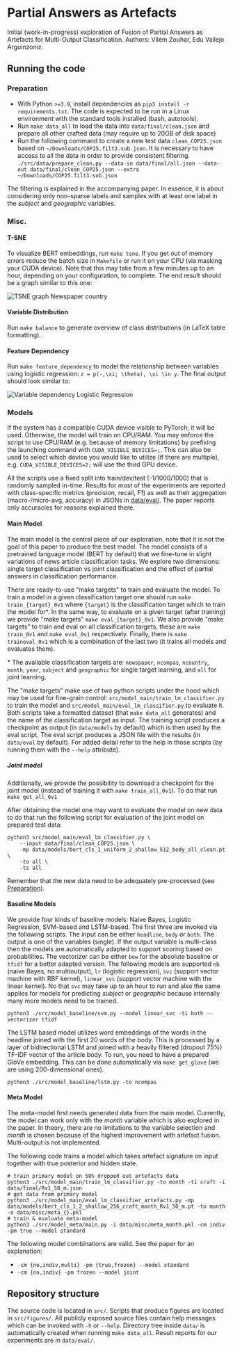 # Partial Answers as Artefacts

Initial (work-in-progress) exploration of Fusion of Partial Answers as Artefacts for Multi-Output Classification.
Authors: Vilém Zouhar, Edu Vallejo Arguinzoniz.

## Running the code

### Preparation

- With Python `>=3.9`, install dependencies as `pip3 install -r requirements.txt`. The code is expected to be run in a Linux environment with the standard tools installed (bash, autotools).
- Run `make data_all` to load the data into `data/final/clean.json` and prepare all other crafted data (may require up to 20GB of disk space)
- Run the following command to create a new test data `clean_COP25.json` based on `~/Downloads/COP25.filt3.sub.json`. It is necessary to have access to all the data in order to provide consistent filtering.
`./src/data/prepare_clean.py --data-in data/final/all.json --data-out data/final/clean_COP25.json --extra ~/Downloads/COP25.filt3.sub.json `

The filtering is explained in the accompanying paper.
In essence, it is about considering only non-sparse labels and samples with at least one label in the _subject_ and _geographic_ variables.

### Misc.

#### T-SNE

To visualize BERT embeddings, run `make tsne`.
If you get out of memory errors reduce the batch size in `Makefile` or run it on your CPU (via masking your CUDA device).
Note that this may take from a few minutes up to an hour, depending on your configuration, to complete.
The end result should be a graph similar to this one:

![TSNE graph Newspaper country](data/figures/tsne_bert_512_ncountry.png)

#### Variable Distribution

Run `make balance` to generate overview of class distributions (in LaTeX table formatting).

#### Feature Dependency

Run `make feature_dependency` to model the relationship between variables using logistic regression: `z = p(-,\xi; \theta), \xi \in y`.
The final output should look similar to:

![Variable dependency Logistic Regression](data/figures/feature_dependency_lr.png)

### Models

If the system has a compatible CUDA device visible to PyTorch, it will be used.
Otherwise, the model will train on CPU/RAM.
You may enforce the script to use CPU/RAM (e.g. because of memory limitations) by prefixing the launching command with `CUDA_VISIBLE_DEVICES=;`.
This can also be used to select which device you would like to utilize (if there are multiple), e.g. `CUDA_VISIBLE_DEVICES=2;` will use the third GPU device.

All the scripts use a fixed split into train/dev/test (-1/1000/1000) that is randomly sampled in-time.
Results for most of the experiments are reported with class-specific metrics (precision, recall, F1) as well as their aggregation (macro-/micro-avg, accuracy) in JSONs in [data/eval/](data/eval/).
The paper reports only accuracies for reasons explained there.

#### Main Model

The main model is the central piece of our exploration, note that it is not the goal of this paper to produce the best model. 
The model consists of a pretrained language model (BERT by default) that we fine-tune in slight variations of news article classification tasks. 
We explore two dimensions: single target classification vs joint classification and the effect of partial answers in classification performance. 

There are ready-to-use "make targets" to train and evaluate the model.
To train a model in a given classification target one should run `make train_{target}_0v1` where `{target}` is the classification target which to train the model for\*.
In the same way, to evaluate on a given target (after training) we provide "make targets" `make eval_{target}_0v1`.
We also provide "make targets" to train and eval on all classification targets, these are `make train_0v1` and `make eval_0v1` respectively.
Finally, there is `make traineval_0v1` which is a combination of the last two (it trains all models and evaluates them).

\* The available classification targets are: `newspaper`, `ncompas`, `ncountry`, `month`, `year`, `subject` and `geographic` for single
target learning, and `all` for joint learning.

The "make targets" make use of two python scripts under the hood which may be used for fine-grain control:
`src/model_main/train_lm_classifier.py` to train the model and `src/model_main/eval_lm_classifier.py` to evaluate it.
Both scripts take a formatted dataset (that `make data_all` generates) and the name of the classification target as input.
The training script produces a checkpoint as output (in `data/models` by default) which is then used by the eval script. 
The eval script produces a JSON file with the results (in `data/eval` by default).
For added detail refer to the help in those scripts (by running them with the `--help` attribute).

##### Joint model

Additionally, we provide the possibility to download a checkpoint for the joint model (instead of training it with `make train_all_0v1`).
To do that run `make get_all_0v1`

After obtaining the model one may want to evaluate the model on new data to do that run the following script for evaluation of the joint model on prepared test data:

```
python3 src/model_main/eval_lm_classifier.py \
    --input data/final/clean_COP25.json \
    -mp data/models/bert_cls_1_uniform_2_shallow_512_body_all_clean.pt \
    -to all \
    -ts all
```

Remember that the new data need to be adequately pre-processed (see [Preparation](#preparation)).

#### Baseline Models

We provide four kinds of baseline models: Naive Bayes, Logistic Regression, SVM-based and LSTM-based.
The first three are invoked via the following scripts.
The input can be either `headline`, `body` or `both`.
The output is one of the variables (single).
If the output variable is multi-class then the models are automatically adapted to support scoring based on probabilities.
The vectorizer can be either `bow` for the absolute baseline or `tfidf` for a better adapted version.
The following models are supported `nb` (naive Bayes, no multioutput), `lr` (logistic regression), `svc` (support vector machine with RBF kernel), `linear_svc` (support vector machine with the linear kernel).
No that `svc` may take up to an hour to run and also the same applies for models for predicting _subject_ or _geographic_ because internally many more models need to be trained.

```
python3 ./src/model_baseline/svm.py --model linear_svc -ti both --vectorizer tfidf
```

The LSTM based model utilizes word embeddings of the words in the headline joined with the first 20 words of the body.
This is processed by a layer of bidirectional LSTM and joined with a heavily filtered (dropout 75%) TF-IDF vector of the article body.
To run, you need to have a prepared GloVe embedding.
This can be done automatically via `make get_glove` (we are using 200-dimensional ones).

```
python3 ./src/model_baseline/lstm.py -to ncompas
```

#### Meta Model

The meta-model first needs generated data from the main model.
Currently, the model can work only with the _month_ variable which is also explored in the paper.
In theory, there are no limitations to the variable selection and _month_ is chosen because of the highest improvement with artefact fusion.
Multi-output is not implemented.

The following code trains a model which takes artefact signature on input together with true posterior and hidden state.

```
# train primary model on 50% dropped out artefacts data
python3 ./src/model_main/train_lm_classifier.py -to month -ti craft -i data/final/Rv1_50_m.json
# get data from primary model
python3 ./src/model_main/eval_lm_classifier_artefacts.py -mp data/models/bert_cls_1_2_shallow_256_craft_month_Rv1_50_m.pt -to month -o data/misc/meta_{}.pkl
# train & evaluate meta-model
python3 ./src/model_meta/main.py -i data/misc/meta_month.pkl -cm indiv -pm true --model standard
```

The following model combinations are valid.
See the paper for an explanation:

- `-cm {no,indiv,multi} -pm {true,frozen} --model standard`
- `-cm {no,indiv} -pm frozen --model joint`

## Repository structure

The source code is located in `src/`.
Scripts that produce figures are located in `src/figures/`.
All publicly exposed source files contain help messages which can be invoked with `-h` or `--help`.
Directory tree inside `data/` is automatically created when running `make data_all`.
Result reports for our experiments are in `data/eval/`.